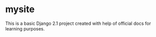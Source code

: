 # mysite
This is a basic Django 2.1 project created with help of official docs for learning purposes.
